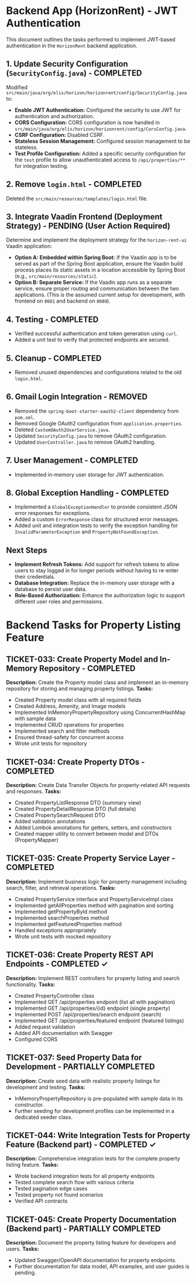 # Backend App (HorizonRent) - JWT Authentication

This document outlines the tasks performed to implement JWT-based authentication in the `HorizonRent` backend application.

## 1. Update Security Configuration (`SecurityConfig.java`) - **COMPLETED**

Modified `src/main/java/org/elis/horizon/horizonrent/config/SecurityConfig.java` to:

*   **Enable JWT Authentication:** Configured the security to use JWT for authentication and authorization.
*   **CORS Configuration:** CORS configuration is now handled in `src/main/java/org/elis/horizon/horizonrent/config/CorsConfig.java`.
*   **CSRF Configuration:** Disabled CSRF.
*   **Stateless Session Management:** Configured session management to be stateless.
*   **Test Profile Configuration:** Added a specific security configuration for the `test` profile to allow unauthenticated access to `/api/properties/**` for integration testing.

## 2. Remove `login.html` - **COMPLETED**

Deleted the `src/main/resources/templates/login.html` file.

## 3. Integrate Vaadin Frontend (Deployment Strategy) - **PENDING (User Action Required)**

Determine and implement the deployment strategy for the `horizon-rent-ui` Vaadin application:

*   **Option A: Embedded within Spring Boot:** If the Vaadin app is to be served as part of the Spring Boot application, ensure the Vaadin build process places its static assets in a location accessible by Spring Boot (e.g., `src/main/resources/static`).
*   **Option B: Separate Service:** If the Vaadin app runs as a separate service, ensure proper routing and communication between the two applications. (This is the assumed current setup for development, with frontend on `8081` and backend on `8080`).

## 4. Testing - **COMPLETED**

*   Verified successful authentication and token generation using `curl`.
*   Added a unit test to verify that protected endpoints are secured.

## 5. Cleanup - **COMPLETED**

*   Removed unused dependencies and configurations related to the old `login.html`.

## 6. Gmail Login Integration - **REMOVED**

*   Removed the `spring-boot-starter-oauth2-client` dependency from `pom.xml`.
*   Removed Google OAuth2 configuration from `application.properties`.
*   Deleted `CustomOAuth2UserService.java`.
*   Updated `SecurityConfig.java` to remove OAuth2 configuration.
*   Updated `UserController.java` to remove OAuth2 handling.

## 7. User Management - **COMPLETED**

*   Implemented in-memory user storage for JWT authentication.

## 8. Global Exception Handling - **COMPLETED**

*   Implemented a `GlobalExceptionHandler` to provide consistent JSON error responses for exceptions.
*   Added a custom `ErrorResponse` class for structured error messages.
*   Added unit and integration tests to verify the exception handling for `InvalidParameterException` and `PropertyNotFoundException`.

## Next Steps

*   **Implement Refresh Tokens:** Add support for refresh tokens to allow users to stay logged in for longer periods without having to re-enter their credentials.
*   **Database Integration:** Replace the in-memory user storage with a database to persist user data.
*   **Role-Based Authorization:** Enhance the authorization logic to support different user roles and permissions.

# Backend Tasks for Property Listing Feature

## TICKET-033: Create Property Model and In-Memory Repository - **COMPLETED**
**Description:** Create the Property model class and implement an in-memory repository for storing and managing property listings.
**Tasks:**
- Created Property model class with all required fields
- Created Address, Amenity, and Image models
- Implemented InMemoryPropertyRepository using ConcurrentHashMap with sample data
- Implemented CRUD operations for properties
- Implemented search and filter methods
- Ensured thread-safety for concurrent access
- Wrote unit tests for repository

## TICKET-034: Create Property DTOs - **COMPLETED**
**Description:** Create Data Transfer Objects for property-related API requests and responses.
**Tasks:**
- Created PropertyListResponse DTO (summary view)
- Created PropertyDetailResponse DTO (full details)
- Created PropertySearchRequest DTO
- Added validation annotations
- Added Lombok annotations for getters, setters, and constructors
- Created mapper utility to convert between model and DTOs (PropertyMapper)

## TICKET-035: Create Property Service Layer - **COMPLETED**
**Description:** Implement business logic for property management including search, filter, and retrieval operations.
**Tasks:**
- Created PropertyService interface and PropertyServiceImpl class
- Implemented getAllProperties method with pagination and sorting
- Implemented getPropertyById method
- Implemented searchProperties method
- Implemented getFeaturedProperties method
- Handled exceptions appropriately
- Wrote unit tests with mocked repository

## TICKET-036: Create Property REST API Endpoints - **COMPLETED** ✓
**Description:** Implement REST controllers for property listing and search functionality.
**Tasks:**
- Created PropertyController class
- Implemented GET /api/properties endpoint (list all with pagination)
- Implemented GET /api/properties/{id} endpoint (single property)
- Implemented POST /api/properties/search endpoint (search)
- Implemented GET /api/properties/featured endpoint (featured listings)
- Added request validation
- Added API documentation with Swagger
- Configured CORS

## TICKET-037: Seed Property Data for Development - **PARTIALLY COMPLETED**
**Description:** Create seed data with realistic property listings for development and testing.
**Tasks:**
- InMemoryPropertyRepository is pre-populated with sample data in its constructor.
- Further seeding for development profiles can be implemented in a dedicated seeder class.

## TICKET-044: Write Integration Tests for Property Feature (Backend part) - **COMPLETED** ✓
**Description:** Comprehensive integration tests for the complete property listing feature.
**Tasks:**
- Wrote backend integration tests for all property endpoints
- Tested complete search flow with various criteria
- Tested pagination edge cases
- Tested property not found scenarios
- Verified API contracts

## TICKET-045: Create Property Documentation (Backend part) - **PARTIALLY COMPLETED**
**Description:** Document the property listing feature for developers and users.
**Tasks:**
- Updated Swagger/OpenAPI documentation for property endpoints.
- Further documentation for data model, API examples, and user guides is pending.
